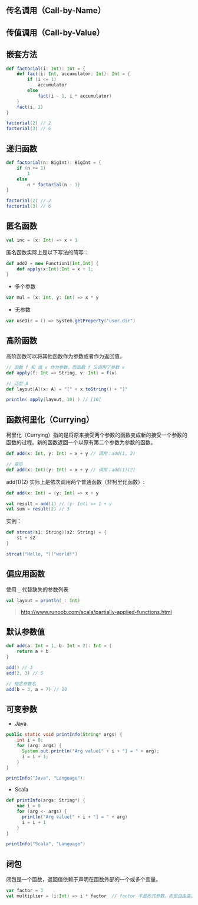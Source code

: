 
## 传名调用（Call-by-Name）

## 传值调用（Call-by-Value）

## 嵌套方法

```scala
def factorial(i: Int): Int = {
    def fact(i: Int, accumulator: Int): Int = {
        if (i <= 1)
            accumulator
        else
            fact(i - 1, i * accumulator)
    }
    fact(i, 1)
}

factorial(2) // 2
factorial(3) // 6
```

## 递归函数

```scala
def factorial(n: BigInt): BigInt = {
    if (n <= 1)
        1
    else
        n * factorial(n - 1)
}

factorial(2) // 2
factorial(3) // 6
```

## 匿名函数

```scala
val inc = (x: Int) => x + 1
```

匿名函数实际上是以下写法的简写：

```scala
def add2 = new Function1[Int,Int] {
    def apply(x:Int):Int = x + 1;
}
```

* 多个参数

```scala
var mul = (x: Int, y: Int) => x * y
```

* 无参数

```scala
var useDir = () => System.getProperty("user.dir")
```

## 高阶函数

高阶函数可以将其他函数作为参数或者作为返回值。

```scala
// 函数 f 和 值 v 作为参数，而函数 f 又调用了参数 v
def apply(f: Int => String, v: Int) = f(v)

// 泛型 A
def layout[A](x: A) = "[" + x.toString() + "]"

println( apply(layout, 10) ) // [10]
```

## 函数柯里化（Currying）

柯里化（Currying）指的是将原来接受两个参数的函数变成新的接受一个参数的函数的过程。新的函数返回一个以原有第二个参数为参数的函数。

```scala
def add(x: Int, y: Int) = x + y // 调用：add(1, 2)

// 变形
def add(x: Int)(y: Int) = x + y // 调用：add(1)(2)
```

add(1)(2) 实际上是依次调用两个普通函数（非柯里化函数）:

```scala
def add(x: Int) = (y: Int) => x + y

val result = add(1) // (y: Int) => 1 + y
val sum = result(2) // 3
```

实例：

```scala
def strcat(s1: String)(s2: String) = {
    s1 + s2
}

strcat("Hello, ")("world!")
```

## 偏应用函数

使用 `_` 代替缺失的参数列表

```scala
val layout = println(_: Int)
```

> <http://www.runoob.com/scala/partially-applied-functions.html>

## 默认参数值

```scala
def add(a: Int = 1, b: Int = 2): Int = {
    return a + b
}

add() // 3
add(2, 3) // 5

// 指定参数名
add(b = 3, a = 7) // 10
```

## 可变参数

* Java

```java
public static void printInfo(String* args) {
    int i = 0;
    for (arg: args) {
      System.out.println("Arg value[" + i + "] = " + arg);
      i = i + 1;
    }
}

printInfo("Java", "Language");
```

* Scala

```scala
def printInfo(args: String*) {
    var i = 0
    for (arg <- args) {
      println("Arg value[" + i + "] = " + arg)
      i = i + 1
    }
}

printInfo("Scala", "Language")
```

## 闭包

闭包是一个函数，返回值依赖于声明在函数外部的一个或多个变量。

```scala
var factor = 3
val multiplier = (i:Int) => i * factor  // factor 不是形式参数，而是自由变量
```